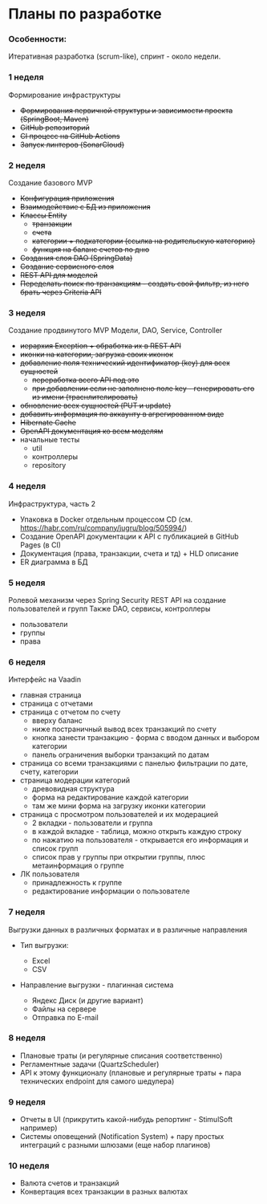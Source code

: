 # Планы по разработке


### Особенности:

Итеративная разработка (scrum-like), спринт - около недели.


### 1 неделя

Формирование инфраструктуры
- ~~Формирования первичной структуры и зависимости проекта (SpringBoot, Maven)~~
- ~~GitHub репозиторий~~
- ~~CI процесс на GitHub Actions~~
- ~~Запуск линтеров (SonarCloud)~~


### 2 неделя 

Создание базового MVP

- ~~Конфигурация приложения~~
- ~~Взаимодействие с БД из приложения~~
- ~~Классы Entity~~
    * ~~транзакции~~
    * ~~счета~~
    * ~~категории + подкатегории (ссылка на родительскую категорию)~~
    * ~~функция на баланс счетов по дню~~
- ~~Создания слоя DAO (SpringData)~~
- ~~Создание сервисного слоя~~
- ~~REST API для моделей~~
- ~~Переделать поиск по транзакциям - создать свой фильтр, из него брать через Criteria API~~


### 3 неделя

Создание продвинутого MVP
Модели, DAO, Service, Controller

- ~~иерархия Exception + обработка их в REST API~~
- ~~иконки на категории, загрузка своих иконок~~
- ~~добавление поля технический идентификатор (key) для всех сущностей~~
    - ~~переработка всего API под это~~
    - ~~при добавлении если не заполнено поле key - генерировать его из имени (траснлителировать)~~
- ~~обновление всех сущностей (PUT и update)~~
- ~~добавить информация по аккаунту в агрегированном виде~~
- ~~Hibernate Cache~~
- ~~OpenAPI документация ко всем моделям~~
- начальные тесты
    * util
    * контроллеры
    * repository


### 4 неделя

Инфраструктура, часть 2

- Упаковка в Docker отдельным процессом CD (см. https://habr.com/ru/company/jugru/blog/505994/)
- Создание OpenAPI документации к API с публикацией в GitHub Pages (в CI)
- Документация (права, транзакции, счета и тд) + HLD описание
- ER диаграмма в БД


### 5 неделя

Ролевой механизм через Spring Security
REST API на создание пользователей и групп 
Также DAO, сервисы, контроллеры

- пользователи
- группы
- права


### 6 неделя

Интерфейс на Vaadin

- главная страница
- страница с отчетами
- страница с отчетом по счету 
    * вверху баланс
    * ниже постраничный вывод всех транзакций по счету
    * кнопка занести транзакцию - форма с вводом данных и выбором категории
    * панель ограничения выборки транзакций по датам
- страница со всеми транзакциями с панелью фильтрации по дате, счету, категории    
- страница модерации категорий 
    * древовидная структура
    * форма на редактирование каждой категории
    * там же мини форма на загрузку иконки категории
- страница с просмотром пользователей и их модерацией
    * 2 вкладки - пользователи и группа
    * в каждой вкладке - таблица, можно открыть каждую строку
    * по нажатию на пользователя - открывается его информация и список групп
    * список прав у группы при открытии группы, плюс метаинформация о группе
- ЛК пользователя
    * принадлежность к группе
    * редактирование информации о пользователе


### 7 неделя

Выгрузки данных в различных форматах и в различные направления

* Тип выгрузки:
    - Excel
    - CSV

* Направление выгрузки - плагинная система
    - Яндекс Диск (и другие вариант)
    - Файлы на сервере
    - Отправка по E-mail


### 8 неделя

- Плановые траты (и регулярные списания соответственно)
- Регламентные задачи (QuartzScheduler) 
- API к этому функционалу (плановые и регулярные траты + пара технических endpoint для самого шедулера)


### 9 неделя

- Отчеты в UI (прикрутить какой-нибудь репортинг - StimulSoft например)
- Системы оповещений (Notification System) + пару простых интеграций с разными шлюзами (еще набор плагинов)


### 10 неделя

- Валюта счетов и транзакций
- Конвертация всех транзакции в разных валютах
